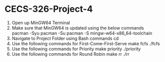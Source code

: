 # CECS-326-Project-4
1. Open up MinGW64 Terminal
2. Make sure that MinGW64 is updated using the below commands
   pacman -Syu
   pacman -Su
   pacman -S mingw-w64-x86_64-toolchain
3. Navigate to Project Folder using Bash commands cd
4. Use the following commands for First-Come-First-Serve
   make fcfs
   ./fcfs <text file containing tasks>
5. Use the following commands for Priority
   make priority
   ./priority <text file containing tasks>
6. Use the following commands for Round Robin
   make rr
   ./rr <text file containing tasks>
